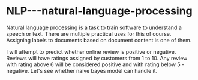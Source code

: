 # NLP---natural-language-processing
Natural language processing is a task to train software to understand a speech or text.
There are multiple practical uses for this of course. Assigning labels to documents based on document content is one of them.

I will attempt to predict whether online review is positive or negative. Reviews will have ratings assigned by customers from 1 to 10.
Any review with rating above 6 will be considered positive and with rating below 5 - negative. Let's see whether naive bayes model can handle it. 

